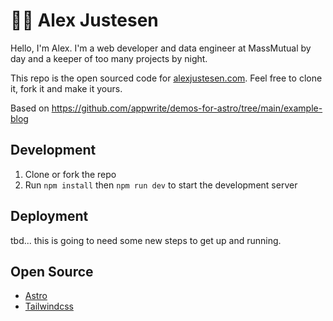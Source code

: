 # 🙋‍♂️ Alex Justesen

Hello, I'm Alex. I'm a web developer and data engineer at MassMutual by day and a keeper of too many projects by night.

This repo is the open sourced code for [alexjustesen.com](https://alexjustesen.com). Feel free to clone it, fork it and make it yours.

Based on https://github.com/appwrite/demos-for-astro/tree/main/example-blog

## Development

1. Clone or fork the repo
2. Run `npm install` then `npm run dev` to start the development server

## Deployment

tbd... this is going to need some new steps to get up and running.

## Open Source

- [Astro](https://astro.build/)
- [Tailwindcss](https://tailwindcss.com/)
